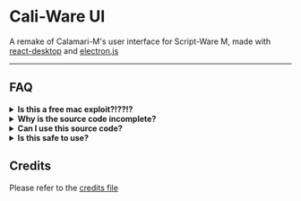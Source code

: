 # Cali-Ware UI
A remake of Calamari-M's user interface for Script-Ware M, made with <a href="https://reactdesktop.js.org">react-desktop</a> and <a href="https://www.electronjs.org/">electron.js</a>

***

## FAQ
<details>
  <summary><strong>Is this a free mac exploit?!??!?</strong></summary>
  <br>
  <h1>NO</h1> <p>This is an alternative UI for <a href="https://script-ware.com/m">Script-Ware M</a> written in Javascript. You'll need a SW-M account in order to use this.</p>
  <br>
</details>
<details>
  <summary><strong>Why is the source code incomplete?</strong></summary>
  <br>
  In order to comply with the requests of the Script-Ware team, any code taken from <a href="https://script-ware.com/m">Script-Ware M</a> or <a href="https://jellyfish.thelmgn.com/">Jellyfish 3</a> (with permission) should not be included in a public repository. However, you may download a fully functional macOS application from the releases section of this repository.
  <br>
</details>
<details>
  <summary><strong>Can I use this source code?</strong></summary>
  <br>
  Feel free to use any code from this repository as long as you credit the appropriate people mentioned <a href="CREDITS.md">here</a>. If you want to use code from Script-Ware M, you must contact <a href="https://github.com/theLMGN">theLMGN</a>.
  <br>
</details>
<details>
  <summary><strong>Is this safe to use?</strong></summary>
  <br>
  This is simply an alternative UI for Script-Ware M and doesn't send your credentials anywhere besides https://script-ware.com/ and the .DYLIB file downloaded by SW-M. Cali-Ware uses the same code for authentication as SW-M.
  <br>
</details>

## Credits
Please refer to the <a href="CREDITS.md">credits file</a>
